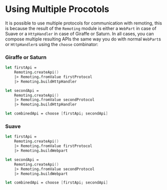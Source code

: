 # Using Multiple Procotols

It is possible to use multiple protocols for communication with remoting, this is because the result of the `Remoting` module is either a `WebPart` in case of Suave or a `HttpHandler` in case of Giraffe or Saturn. In all cases, you can compose multiple resulting APIs the same way you do with normal `WebPart`s or `HttpHandler`s using the `choose` combinator:

### Giraffe or Saturn 
```fsharp
let firstApi = 
    Remoting.createApi()
    |> Remoting.fromValue firstProtocol
    |> Remoting.buildHttpHandler 

let secondApi = 
    Remoting.createApi()
    |> Remoting.fromValue secondProtocol
    |> Remoting.buildHttpHandler 

let combinedApi = choose [firstApi; secondApi]
```

### Suave
```fsharp
let firstApi = 
    Remoting.createApi()
    |> Remoting.fromValue firstProtocol
    |> Remoting.buildWebpart 

let secondApi = 
    Remoting.createApi()
    |> Remoting.fromValue secondProtocol
    |> Remoting.buildWebpart 

let combinedApi = choose [firstApi; secondApi]
```
